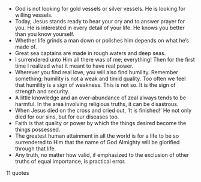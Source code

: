  - God is not looking for gold vessels or silver vessels. He is looking for willing vessels.
 - Today, Jesus stands ready to hear your cry and to answer prayer for you. He is interested in every detail of your life. He knows you better than you know yourself.
 - Whether life grinds a man down or polishes him depends on what he’s made of.
 - Great sea captains are made in rough waters and deep seas.
 - I surrendered unto Him all there was of me; everything! Then for the first time I realized what it meant to have real power.
 - Wherever you find real love, you will also find humility. Remember something: humility is not a weak and timid quality. Too often we feel that humility is a sign of weakness. This is not so. It is the sign of strength and security.
 - A little knowledge and an over-abundance of zeal always tends to be harmful. In the area involving religious truths, it can be disastrous.
 - When Jesus died on the cross and cried out, ‘It is finished!’ He not only died for our sins, but for our diseases too.
 - Faith is that quality or power by which the things desired become the things possessed.
 - The greatest human attainment in all the world is for a life to be so surrendered to Him that the name of God Almighty will be glorified through that life.
 - Any truth, no matter how valid, if emphasized to the exclusion of other truths of equal importance, is practical error.

11 quotes